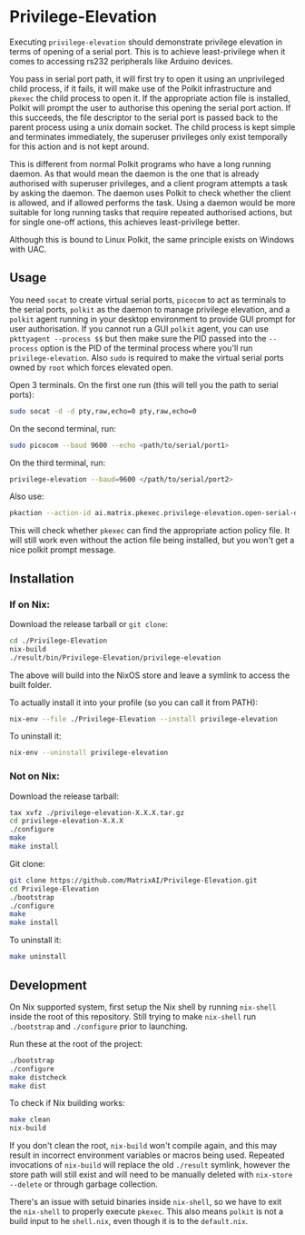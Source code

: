Privilege-Elevation
===================

Executing `privilege-elevation` should demonstrate privilege elevation in terms of opening of a serial port. This is to achieve least-privilege when it comes to accessing rs232 peripherals like Arduino devices.

You pass in serial port path, it will first try to open it using an unprivileged child process, if it fails, it will make use of the Polkit infrastructure and `pkexec` the child process to open it. If the appropriate action file is installed, Polkit will prompt the user to authorise this opening the serial port action. If this succeeds, the file descriptor to the serial port is passed back to the parent process using a unix domain socket. The child process is kept simple and terminates immediately, the superuser privileges only exist temporally for this action and is not kept around.

This is different from normal Polkit programs who have a long running daemon.
As that would mean the daemon is the one that is already authorised with superuser
privileges, and a client program attempts a task by asking the daemon. The daemon
uses Polkit to check whether the client is allowed, and if allowed performs the task. Using a daemon would be more suitable for long running tasks that require repeated authorised actions, but for single one-off actions, this achieves least-privilege better.

Although this is bound to Linux Polkit, the same principle exists on Windows with UAC.

Usage
-----

You need `socat` to create virtual serial ports, `picocom` to act as terminals to the serial ports, `polkit` as the daemon to manage privilege elevation, and a `polkit` agent running in your desktop environment to provide GUI prompt for user authorisation. If you cannot run a GUI `polkit` agent, you can use `pkttyagent --process $$` but then make sure the PID passed into the `--process` option is the PID of the terminal process where you'll run `privilege-elevation`. Also `sudo` is required to make the virtual serial ports owned by `root` which forces elevated open.

Open 3 terminals. On the first one run (this will tell you the path to serial ports):

```sh
sudo socat -d -d pty,raw,echo=0 pty,raw,echo=0
```

On the second terminal, run:

```sh
sudo picocom --baud 9600 --echo <path/to/serial/port1>
``` 

On the third terminal, run:

```sh
privilege-elevation --baud=9600 </path/to/serial/port2>
```

Also use: 

```sh
pkaction --action-id ai.matrix.pkexec.privilege-elevation.open-serial-device
```

This will check whether `pkexec` can find the appropriate action policy file. It will still work even without the action file being installed, but you won't get a nice polkit prompt message.

Installation
-------------

### If on Nix:

Download the release tarball or `git clone`:

```sh
cd ./Privilege-Elevation
nix-build
./result/bin/Privilege-Elevation/privilege-elevation
```

The above will build into the NixOS store and leave a symlink to access the built folder.

To actually install it into your profile (so you can call it from PATH):

```sh
nix-env --file ./Privilege-Elevation --install privilege-elevation
```

To uninstall it:

```sh
nix-env --uninstall privilege-elevation
```

### Not on Nix:

Download the release tarball:

```sh
tax xvfz ./privilege-elevation-X.X.X.tar.gz
cd privilege-elevation-X.X.X
./configure
make
make install
```

Git clone:

```sh
git clone https://github.com/MatrixAI/Privilege-Elevation.git 
cd Privilege-Elevation
./bootstrap
./configure
make
make install
```

To uninstall it:

```sh
make uninstall
```

Development
------------

On Nix supported system, first setup the Nix shell by running `nix-shell` inside the root of this repository. Still trying to make `nix-shell` run `./bootstrap` and `./configure` prior to launching.

Run these at the root of the project:

```sh
./bootstrap
./configure
make distcheck
make dist
``` 

To check if Nix building works:

```sh
make clean
nix-build
```

If you don't clean the root, `nix-build` won't compile again, and this may result in incorrect environment variables or macros being used. Repeated invocations of `nix-build` will replace the old `./result` symlink, however the store path will still exist and will need to be manually deleted with `nix-store --delete` or through garbage collection.

There's an issue with setuid binaries inside `nix-shell`, so we have to exit the `nix-shell` to properly execute `pkexec`. This also means `polkit` is not a build input to he `shell.nix`, even though it is to the `default.nix`.
